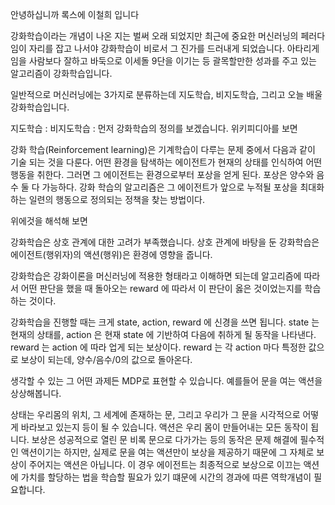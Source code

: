 안녕하십니까 록스에 이철희 입니다

강화학습이라는 개념이 나온 지는 벌써 오래 되었지만 최근에 중요한 머신러닝의 페러다임이 자리를 잡고 나서야 강화학습이 비로서 그 진가를 드러내게 되었습니다. 아타리게임을 사람보다 잘하고 바둑으로 이세돌 9단을 이기는 등 괄목할만한 성과를 주고 있는 알고리즘이 강화학습입니다.

일반적으로 머신러닝에는 3가지로 분류하는데 지도학습, 비지도학습, 그리고 오늘 배울 강화학습입니다.

지도학습 :
비지도학습 :
먼저 강화학습의 정의를 보겠습니다. 위키피디아를 보면

강화 학습(Reinforcement learning)은 기계학습이 다루는 문제 중에서 다음과 같이 기술 되는 것을 다룬다. 어떤 환경을 탐색하는 에이전트가 현재의 상태를 인식하여 어떤 행동을 취한다. 그러면 그 에이전트는 환경으로부터 포상을 얻게 된다. 포상은 양수와 음수 둘 다 가능하다. 강화 학습의 알고리즘은 그 에이전트가 앞으로 누적될 포상을 최대화하는 일련의 행동으로 정의되는 정책을 찾는 방법이다.

위에것을 해석해 보면

강화학습은 상호 관계에 대한 고려가 부족했습니다. 상호 관계에 바탕을 둔 강화학습은 에이전트(행위자)의 액션(행위)은 환경에 영향을 줍니다.

강화학습은 강화이론을 머신러닝에 적용한 형태라고 이해하면 되는데 알고리즘에 따라서 어떤 판단을 했을 때 돌아오는 reward 에 따라서 이 판단이 옳은 것이었는지를 학습하는 것이다.

강화학습을 진행할 때는 크게 state, action, reward 에 신경을 쓰면 됩니다. state 는 현재의 상태를, action 은 현재 state 에 기반하여 다음에 취하게 될 동작을 나타낸다. reward 는 action 에 따라 업게 되는 보상이다. reward 는 각 action 마다 특정한 값으로 보상이 되는데, 양수/음수/0의 값으로 돌아온다.

생각할 수 있는 그 어떤 과제든 MDP로 표현할 수 있습니다. 예를들어 문을 여는 액션을 상상해봅니다.

상태는 우리몸의 위치, 그 세계에 존재하는 문, 그리고 우리가 그 문을 시각적으로 어떻게 바라보고 있는지 등이 될 수 있습니다.
액션은 우리 몸이 만들어내는 모든 동작이 됩니다.
보상은 성공적으로 열린 문
비록 문으로 다가가는 등의 동작은 문제 해결에 필수적인 액션이기는 하지만, 실제로 문을 여는 액션만이 보상을 제공하기 때문에 그 자체로 보상이 주어지는 액션은 아닙니다. 이 경우 에이전트는 최종적으로 보상으로 이끄는 액션에 가치를 할당하는 법을 학습할 필요가 있기 떄문에 시간의 경과에 따른 역학개념이 필요합니다.